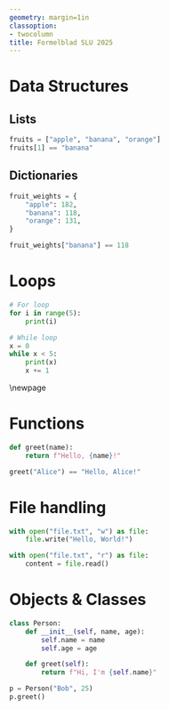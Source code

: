 ```yaml
---
geometry: margin=1in
classoption:
- twocolumn
title: Formelblad SLU 2025
---
```



# Data Structures
## Lists

```python
fruits = ["apple", "banana", "orange"]
fruits[1] == "banana"
```

## Dictionaries

```python
fruit_weights = {
    "apple": 182,
    "banana": 118,
    "orange": 131,
}

fruit_weights["banana"] == 118
```

# Loops

```python
# For loop
for i in range(5):
    print(i)

# While loop
x = 0
while x < 5:
    print(x)
    x += 1
```

\newpage

# Functions

```python
def greet(name):
    return f"Hello, {name}!"

greet("Alice") == "Hello, Alice!"
```

# File handling

```python
with open("file.txt", "w") as file:
    file.write("Hello, World!")

with open("file.txt", "r") as file:
    content = file.read()
```

# Objects & Classes

```python
class Person:
    def __init__(self, name, age):
        self.name = name
        self.age = age

    def greet(self):
        return f"Hi, I'm {self.name}"

p = Person("Bob", 25)
p.greet()
```
